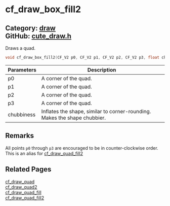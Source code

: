 [](../header.md ':include')

# cf_draw_box_fill2

Category: [draw](/api_reference?id=draw)  
GitHub: [cute_draw.h](https://github.com/RandyGaul/cute_framework/blob/master/include/cute_draw.h)  
---

Draws a quad.

```cpp
void cf_draw_box_fill2(CF_V2 p0, CF_V2 p1, CF_V2 p2, CF_V2 p3, float chubbiness)
```

Parameters | Description
--- | ---
p0 | A corner of the quad.
p1 | A corner of the quad.
p2 | A corner of the quad.
p3 | A corner of the quad.
chubbiness | Inflates the shape, similar to corner-rounding. Makes the shape chubbier.

## Remarks

All points `p0` through `p3` are encouraged to be in counter-clockwise order. This is an alias for [cf_draw_quad_fill2](/draw/cf_draw_quad_fill2.md)

## Related Pages

[cf_draw_quad](/draw/cf_draw_quad.md)  
[cf_draw_quad2](/draw/cf_draw_quad2.md)  
[cf_draw_quad_fill](/draw/cf_draw_quad_fill.md)  
[cf_draw_quad_fill2](/draw/cf_draw_quad_fill2.md)  
